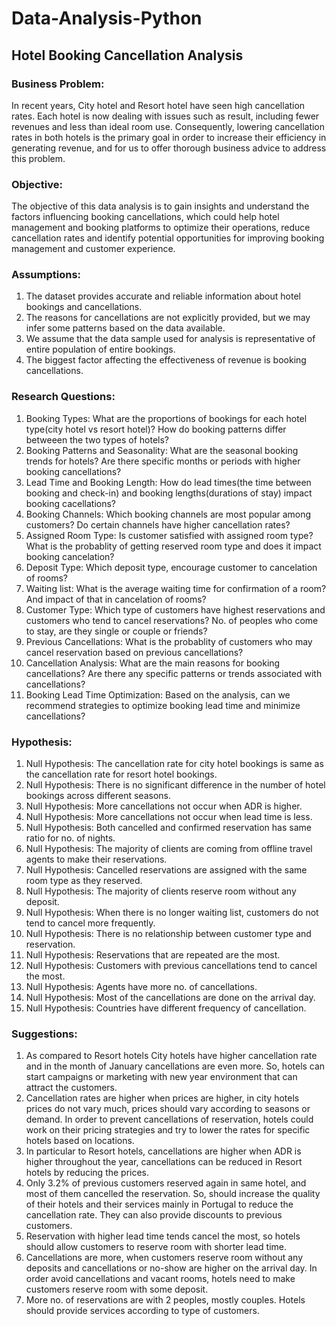 # Data-Analysis-Python
## Hotel Booking Cancellation Analysis
### Business Problem:
In recent years, City hotel and Resort hotel have seen high cancellation rates. Each hotel is now dealing with issues such as result, including fewer revenues and less than ideal room use. Consequently, lowering cancellation rates in both hotels is the primary goal in order to increase their efficiency in generating revenue, and for us to offer thorough business advice to address this problem.
### Objective:
The objective of this data analysis is to gain insights and understand the factors influencing booking cancellations, which could help hotel management and booking platforms to optimize their operations, reduce cancellation rates and identify potential opportunities for improving booking management and customer experience.
### Assumptions:
1. The dataset provides accurate and reliable information about hotel bookings and cancellations.
2. The reasons for cancellations are not explicitly provided, but we may infer some patterns based on the data available.
3. We assume that the data sample used for analysis is representative of entire population of entire bookings.
4. The biggest factor affecting the effectiveness of revenue is booking cancellations.
### Research Questions:
1. Booking Types: What are the proportions of bookings for each hotel type(city hotel vs resort hotel)? How do booking patterns differ betweeen the two types of hotels?
2. Booking Patterns and Seasonality: What are the seasonal booking trends for hotels? Are there specific months or periods with higher booking cancellations?
3. Lead Time and Booking Length: How do lead times(the time between booking and check-in) and booking lengths(durations of stay) impact booking cacellations?
4. Booking Channels: Which booking channels are most popular among customers? Do certain channels have higher cancellation rates?
5. Assigned Room Type: Is customer satisfied with assigned room type? What is the probablity of getting reserved room type and does it impact booking cancelation?
6. Deposit Type: Which deposit type, encourage customer to cancelation of rooms?
7. Waiting list: What is the average waiting time for confirmation of a room? And impact of that in cancelation of rooms?
8. Customer Type: Which type of customers have highest reservations and customers who tend to cancel reservations? No. of peoples who come to stay, are they single or couple or friends?
9. Previous Cancellations: What is the probablity of customers who may cancel reservation based on previous cancellations?
10. Cancellation Analysis: What are the main reasons for booking cancellations? Are there any specific patterns or trends associated with cancellations?
11. Booking Lead Time Optimization: Based on the analysis, can we recommend strategies to optimize booking lead time and minimize cancellations?
### Hypothesis:
1. Null Hypothesis: The cancellation rate for city hotel bookings is same as the cancellation rate for resort hotel bookings.
2. Null Hypothesis: There is no significant difference in the number of hotel bookings across different seasons.
3. Null Hypothesis: More cancellations not occur when ADR is higher.
4. Null Hypothesis: More cancellations not occur when lead time is less.
5. Null Hypothesis: Both cancelled and confirmed reservation has same ratio for no. of nights.
6. Null Hypothesis: The majority of clients are coming from offline travel agents to make their reservations.
7. Null Hypothesis: Cancelled reservations are assigned with the same room type as they reserved.
8. Null Hypothesis: The majority of clients reserve room without any deposit.
9. Null Hypothesis: When there is no longer waiting list, customers do not tend to cancel more frequently.
10. Null Hypothesis: There is no relationship between customer type and reservation.
11. Null Hypothesis: Reservations that are repeated are the most.
12. Null Hypothesis: Customers with previous cancellations tend to cancel the most.
13. Null Hypothesis: Agents have more no. of cancellations.
14. Null Hypothesis: Most of the cancellations are done on the arrival day.
15. Null Hypothesis: Countries have different frequency of cancellation.
### Suggestions:
1. As compared to Resort hotels City hotels have higher cancellation rate and in the month of January cancellations are even more. So, hotels can start campaigns or marketing with new year environment that can attract the customers.
2. Cancellation rates are higher when prices are higher, in city hotels prices do not vary much, prices should vary according to seasons or demand. In order to prevent cancellations of reservation, hotels could work on their pricing strategies and try to lower the rates for specific hotels based on locations. 
3. In particular to Resort hotels, cancellations are higher when ADR is higher throughout the year, cancellations can be reduced in Resort hotels by reducing the prices.
4. Only 3.2% of previous customers reserved again in same hotel, and most of them cancelled the reservation. So, should increase the quality of their hotels and their services mainly in Portugal to reduce the cancellation rate. They can also provide discounts to previous customers.
5. Reservation with higher lead time tends cancel the most, so hotels should allow customers to reserve room with shorter lead time.
6. Cancellations are more, when customers reserve room without any deposits and cancellations or no-show are higher on the arrival day. In order avoid cancellations and vacant rooms, hotels need to make customers reserve room with some deposit.
7. More no. of reservations are with 2 peoples, mostly couples. Hotels should provide services according to type of customers.
